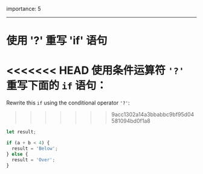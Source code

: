 importance: 5

---

# 使用 '?' 重写 'if' 语句

<<<<<<< HEAD
使用条件运算符 `'?'` 重写下面的 `if` 语句：
=======
Rewrite this `if` using the conditional operator `'?'`:
>>>>>>> 9acc1302a14a3bbabbc9bf95d04581094bd0f1a8

```js
let result;

if (a + b < 4) {
  result = 'Below';
} else {
  result = 'Over';
}
```
